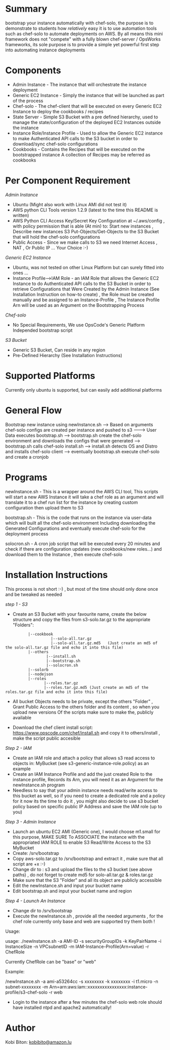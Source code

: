 Summary
=======
bootstrap your instance automatically with chef-solo, the purpose is to demonstrate to students how *relatively* easy it is to use automation tools such as chef-solo to automate deployments on AWS.
By all means this mini framework does not "compete" with a fully blown chef-server / OpsWorks frameworks, its sole purpose is to provide a simple yet powerful first step into automating instance deployments


Components
==========

* Admin Instance - The instance that will orchestrate the instance deployment
* Generic EC2 Instance - Simply the instance that will be launched as part of the process
* Chef-solo - The chef-client that will be executed on every Generic EC2 Instance to deploy the cookbooks / recipes 
* State Server - Simple S3 Bucket with a pre defined hierarchy, used to manage the state/configuration of the deployed EC2 Instances outside the instance
* Instance Role/Instance Profile - Used to allow the Generic EC2 instance to make Authenticated API calls to the S3 bucket in order to download/sync chef-solo configurations
* Cookbooks - Contains the Recipes that will be executed on the bootstrapped instance A collection of Recipes may be referred as cookbooks


Per Component Requirement
=========================
*Admin Instance*

* Ubuntu (Might also work with Linux AMI did not test it)
* AWS python CLI Tools version 1.2.9 (latest to the time this README is written)
* AWS Python CLI Access Key/Secret Key Configuration at ~/.aws/config , with policy permission that is able (At min) to: Start new instances , Describe new instances 
  S3 Put-Objects/Get-Objects to the S3 Bucket that will hold the chef-solo configurations
* Public Access - Since we make calls to S3 we need Internet Access , NAT , Or Public IP ... Your Choice :-)

*Generic EC2 Instance*

* Ubuntu, was not tested on other Linux Platform but can surely fitted into ones ...
* Instance Profile-->IAM Role - an IAM Role that allows the Generic EC2 Instance to do Authenticated API calls to the S3 Bucket in order to retrieve Configurations that
  Were Created by the Admin Instance (See Installation Instruction on how-to create) , the Role must be created manually and be assigned to an Instance-Profile ,
  The Instance Profile Arn will be used as an Argument on the Bootstrapping Process 

*Chef-solo*

* No Special Requirements, We use OpsCode's Generic Platform Independed bootstrap script

*S3 Bucket*

* Generic S3 Bucket, Can reside in any region
* Pre-Defined Hierarchy (See Installation Instructions) 


Supported Platforms
===================

Currently only ubuntu is supported, but can easily add additional platforms

General Flow
============

Bootstrap new instance using newInstance.sh --> Based on arguments chef-solo configs are created per instance and pushed to s3 ---> User Data executes bootstrap.sh --> bootstrap.sh create the chef-solo environment and downloads the configs that were generated --> bootstrap.sh calls chef-solo install.sh --> install.sh detects OS and Distro and installs chef-solo client --> eventually bootstrap.sh execute chef-solo and create a cronjob 

Programs
========

newInstance.sh - This is a wrapper around the AWS CLI tool, This scripts will start a new AWS Instance it will take a chef role as an argument and will translate it to a chef run list for the instance by creating custom configuration then upload them to S3

bootstrap.sh - This is the code that runs on the instance via user-data which will built all the chef-solo environment Including downloading the 
Generated Configurations and eventually execute chef-solo for the deployment process

solocron.sh - A cron job script that will be executed every 20 minutes and check if there are configuration updates (new cookbooks/new roles...) and download them to the 
Instance , then execute chef-solo

Installation Instructions
=========================


This process is not short :-) , but most of the time should only done once and be tweaked as needed

*step 1 - S3*

- Create an S3 Bucket with your favourite name, create the below structure and copy the files from s3-solo.tar.gz to the appropriate "Folders":

```MyBucket---
          |--cookbook
                    |--solo-all.tar.gz
                    |--solo-all.tar.gz.md5   (Just create an md5 of the solo-all.tar.gz file and echo it into this file)
          |--others
                  |--install.sh
                  |--bootstrap.sh
                  |--solocron.sh
          |--solorb
          |--nodejson
          |--roles
                 |--roles.tar.gz 
                 |--roles.tar.gz.md5 (Just create an md5 of the roles.tar.gz file and echo it into this file)
```
- All bucket Objects needs to be private, except the others "Folder" , Grant Public Access to the others folder and its content , so when you upload new versions
  Of the scripts make sure to make the, publicly available

- Download the chef client install script:  https://www.opscode.com/chef/install.sh and copy it to others/install , make the script public accesible

*Step 2 - IAM*

- Create an IAM role and attach a policy that allows s3 read access to objects in: MyBucket (see s3-generic-instance-role.policy) as an example
- Create an IAM Instance Profile and add the just created Role to the instance profile, Records its Arn, you will need it as an Argument for the newInstance.sh program
- Needless to say that your admin instance needs read/write access to this bucket as well, so if you need to create a dedicated role and a policy for it
  now its the time to do it , you might also decide to use s3 bucket policy based on specific public IP Address and save the IAM role (up to you)

*Step 3 - Admin Instance*

- Launch an ubuntu EC2 AMI (Generic one), I would choose m1.small for this purpose, MAKE SURE To ASSOCIATE the instance with the appropriated IAM ROLE to enable S3 Read/Write 
  Access to the S3 MyBucket
- Create: /srv/bootstrap 
- Copy aws-solo.tar.gz to /srv/bootstrap and extract it , make sure that all script are +x :-)
- Change dir to : s3 and upload the files to the s3 bucket (see above paths) , do not forget to create md5 for solo-all.tar.gz & roles.tar.gz
- Make sure that the S3 "Folder" and all its object are publicly accessible 
- Edit the newInstance.sh and input your bucket name
- Edit bootstrap.sh and input your bucket name and region

*Step 4 - Launch An Instance*

- Change dir to /srv/bootstrap
- Execute the newInstance.sh , provide all the needed arguments , for the chef role currently only base and web are supported try them both !

Usage:

usage: ./newInstance.sh -a AMI-ID -s securityGroupIDs -k KeyPairName -i InstanceSize -n VPCsubnetID -m IAM-Instance-Profile(Arn=value) -r ChefRole

Currently ChefRole can be "base" or "web"

Example:

 /newInstance.sh -a ami-a53264cc -s xxxxxxxx -k xxxxxxxx -i t1.micro -n subnet-xxxxxxxx -m Arn=arn:aws:iam::xxxxxxxxxxxxxxxx:instance-profile/s3-chef-solo -r web

- Login to the instance after a few minutes the chef-solo web role should have installed ntpd and apache2 automatically!

Author
======

Kobi Biton:  kobibito@amazon.lu


